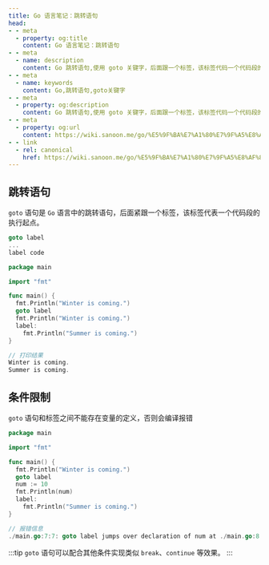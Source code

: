```yaml
---
title: Go 语言笔记：跳转语句
head:
- - meta
  - property: og:title
    content: Go 语言笔记：跳转语句
- - meta
  - name: description
    content: Go 跳转语句,使用 goto 关键字，后面跟一个标签，该标签代码一个代码段的执行起点
- - meta
  - name: keywords
    content: Go,跳转语句,goto关键字
- - meta
  - property: og:description
    content: Go 跳转语句,使用 goto 关键字，后面跟一个标签，该标签代码一个代码段的执行起点
- - meta
  - property: og:url
    content: https://wiki.sanoon.me/go/%E5%9F%BA%E7%A1%80%E7%9F%A5%E8%AF%86/%E6%9D%A1%E4%BB%B6%E8%AF%AD%E5%8F%A5
- - link
  - rel: canonical
    href: https://wiki.sanoon.me/go/%E5%9F%BA%E7%A1%80%E7%9F%A5%E8%AF%86/%E6%9D%A1%E4%BB%B6%E8%AF%AD%E5%8F%A5
---
```


## 跳转语句

`goto` 语句是 `Go` 语言中的跳转语句，后面紧跟一个标签，该标签代表一个代码段的执行起点。

```go
goto label
...
label code
```

```go
package main

import "fmt"

func main() {
  fmt.Println("Winter is coming.")
  goto label
  fmt.Println("Winter is coming.")
  label:
    fmt.Println("Summer is coming.")
}

// 打印结果
Winter is coming.
Summer is coming.
```

## 条件限制

`goto`  语句和标签之间不能存在变量的定义，否则会编译报错

```go
package main

import "fmt"

func main() {
  fmt.Println("Winter is coming.")
  goto label
  num := 10
  fmt.Println(num)
  label:
    fmt.Println("Summer is coming.")
}

// 报错信息
./main.go:7:7: goto label jumps over declaration of num at ./main.go:8:6
```
    
:::tip
`goto`  语句可以配合其他条件实现类似 `break`、`continue` 等效果。
:::
    
